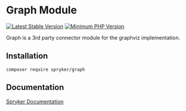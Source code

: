 # Graph Module
[![Latest Stable Version](https://poser.pugx.org/spryker/graph/v/stable.svg)](https://packagist.org/packages/spryker/graph)
[![Minimum PHP Version](https://img.shields.io/badge/php-%3E%3D%208.3-8892BF.svg)](https://php.net/)

Graph is a 3rd party connector module for the graphviz implementation.

## Installation

```
composer require spryker/graph
```

## Documentation

[Spryker Documentation](https://docs.spryker.com)
